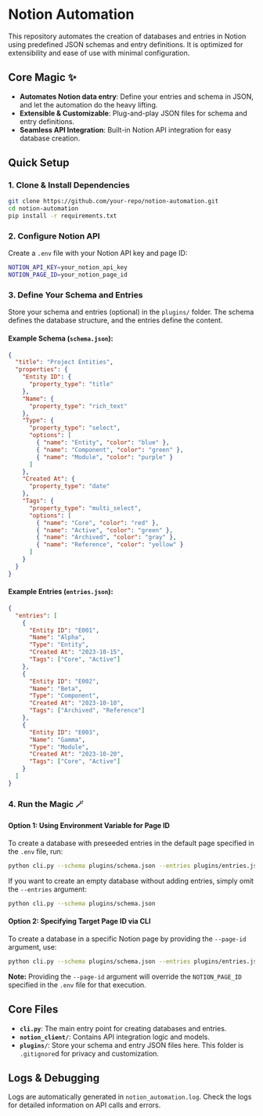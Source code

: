 # Notion Automation

This repository automates the creation of databases and entries in Notion using predefined JSON schemas and entry definitions. It is optimized for extensibility and ease of use with minimal configuration.

## Core Magic ✨

- **Automates Notion data entry**: Define your entries and schema in JSON, and let the automation do the heavy lifting.
- **Extensible & Customizable**: Plug-and-play JSON files for schema and entry definitions.
- **Seamless API Integration**: Built-in Notion API integration for easy database creation.

## Quick Setup

### 1. Clone & Install Dependencies

```bash
git clone https://github.com/your-repo/notion-automation.git
cd notion-automation
pip install -r requirements.txt
```

### 2. Configure Notion API

Create a `.env` file with your Notion API key and page ID:

```bash
NOTION_API_KEY=your_notion_api_key
NOTION_PAGE_ID=your_notion_page_id
```

### 3. Define Your Schema and Entries

Store your schema and entries (optional) in the `plugins/` folder. The schema defines the database structure, and the entries define the content.

#### Example Schema (`schema.json`):

```json
{
  "title": "Project Entities",
  "properties": {
    "Entity ID": {
      "property_type": "title"
    },
    "Name": {
      "property_type": "rich_text"
    },
    "Type": {
      "property_type": "select",
      "options": [
        { "name": "Entity", "color": "blue" },
        { "name": "Component", "color": "green" },
        { "name": "Module", "color": "purple" }
      ]
    },
    "Created At": {
      "property_type": "date"
    },
    "Tags": {
      "property_type": "multi_select",
      "options": [
        { "name": "Core", "color": "red" },
        { "name": "Active", "color": "green" },
        { "name": "Archived", "color": "gray" },
        { "name": "Reference", "color": "yellow" }
      ]
    }
  }
}
```

#### Example Entries (`entries.json`):

```json
{
  "entries": [
    {
      "Entity ID": "E001",
      "Name": "Alpha",
      "Type": "Entity",
      "Created At": "2023-10-15",
      "Tags": ["Core", "Active"]
    },
    {
      "Entity ID": "E002",
      "Name": "Beta",
      "Type": "Component",
      "Created At": "2023-10-10",
      "Tags": ["Archived", "Reference"]
    },
    {
      "Entity ID": "E003",
      "Name": "Gamma",
      "Type": "Module",
      "Created At": "2023-10-20",
      "Tags": ["Core", "Active"]
    }
  ]
}
```

### 4. Run the Magic 🪄

#### **Option 1: Using Environment Variable for Page ID**

To create a database with preseeded entries in the default page specified in the `.env` file, run:

```bash
python cli.py --schema plugins/schema.json --entries plugins/entries.json
```

If you want to create an empty database without adding entries, simply omit the `--entries` argument:

```bash
python cli.py --schema plugins/schema.json
```

#### **Option 2: Specifying Target Page ID via CLI**

To create a database in a specific Notion page by providing the `--page-id` argument, use:

```bash
python cli.py --schema plugins/schema.json --entries plugins/entries.json --page-id your_target_page_id
```

**Note:** Providing the `--page-id` argument will override the `NOTION_PAGE_ID` specified in the `.env` file for that execution.

## Core Files

- **`cli.py`**: The main entry point for creating databases and entries.
- **`notion_client/`**: Contains API integration logic and models.
- **`plugins/`**: Store your schema and entry JSON files here. This folder is `.gitignore`d for privacy and customization.

## Logs & Debugging

Logs are automatically generated in `notion_automation.log`. Check the logs for detailed information on API calls and errors.
